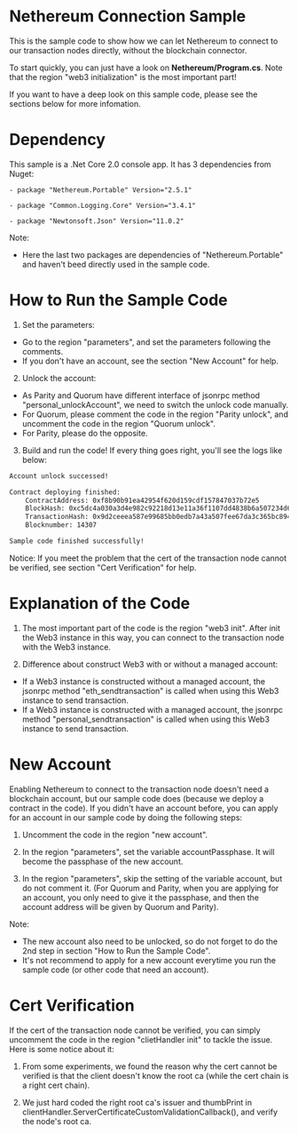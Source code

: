 # Nethereum Connection Sample

This is the sample code to show how we can let Nethereum to connect to our transaction nodes directly, without the blockchain connector.

To start quickly, you can just have a look on **Nethereum/Program.cs**. Note that the region "web3 initialization" is the most important part!

If you want to have a deep look on this sample code, please see the sections below for more infomation.

# Dependency

This sample is a .Net Core 2.0 console app. It has 3 dependencies from Nuget:

    - package "Nethereum.Portable" Version="2.5.1"

    - package "Common.Logging.Core" Version="3.4.1"

    - package "Newtonsoft.Json" Version="11.0.2"

Note:
 - Here the last two packages are dependencies of "Nethereum.Portable" and haven't beed directly used in the sample code.

# How to Run the Sample Code

1. Set the parameters: 
 - Go to the region "parameters", and set the parameters following the comments.
 - If you don't have an account, see the section "New Account" for help.

2. Unlock the account:
 - As Parity and Quorum have different interface of jsonrpc method "personal_unlockAccount", we need to switch the unlock code manually.
 - For Quorum, please comment the code in the region "Parity unlock", and uncomment the code in the region "Quorum unlock".
 - For Parity, please do the opposite.

3. Build and run the code! If every thing goes right, you'll see the logs like below:
```bash
Account unlock successed!

Contract deploying finished:
    ContractAddress: 0xf8b90b91ea42954f620d159cdf157847037b72e5
    BlockHash: 0xc5dc4a030a3d4e982c92218d13e11a36f1107dd4838b6a507234d6546e62af93
    TransactionHash: 0x9d2ceeea587e99685bb0edb7a43a507fee67da3c365bc89493aa739f30b24633
    Blocknumber: 14307

Sample code finished successfully!
```

Notice: If you meet the problem that the cert of the transaction node cannot be verified, see section "Cert Verification" for help.

# Explanation of the Code

1. The most important part of the code is the region "web3 init". After init the Web3 instance in this way, you can connect to the transaction node with the Web3 instance.

2. Difference about construct Web3 with or without a managed account:
 - If a Web3 instance is constructed without a managed account, the jsonrpc method "eth_sendtransaction" is called when using this Web3 instance to send transaction.
 - If a Web3 instance is constructed with a managed account, the jsonrpc method "personal_sendtransaction" is called when using this Web3 instance to send transaction.

# New Account

Enabling Nethereum to connect to the transaction node doesn't need a blockchain account, but our sample code does (because we deploy a contract in the code). If you didn't have an account before, you can apply for an account in our sample code by doing the following steps:

1. Uncomment the code in the region "new account".

2. In the region "parameters", set the variable accountPassphase. It will become the passphase of the new account.

3. In the region "parameters", skip the setting of the variable account, but do not comment it. (For Quorum and Parity, when you are applying for an account, you only need to give it the passphase, and then the account address will be given by Quorum and Parity).

Note:
 - The new account also need to be unlocked, so do not forget to do the 2nd step in section "How to Run the Sample Code".
 - It's not recommend to apply for a new account everytime you run the sample code (or other code that need an account).

# Cert Verification

If the cert of the transaction node cannot be verified, you can simply uncomment the code in the region "clietHandler init" to tackle the issue. Here is some notice about it:

1. From some experiments, we found the reason why the cert cannot be verified is that the client doesn't know the root ca (while the cert chain is a right cert chain). 

2. We just hard coded the right root ca's issuer and thumbPrint in clientHandler.ServerCertificateCustomValidationCallback(), and verify the node's root ca.